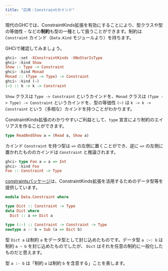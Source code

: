 ```yaml
---
title: "応用：Constraintカインド"
---
```


現代のGHCでは、ConstraintKinds拡張を有効にすることにより、型クラスや型の等価性 `~` などの**制約**も型の一種として扱うことができます。制約は `Constraint` カインド（`Data.Kind` モジュールより）を持ちます。

GHCiで確認してみましょう。

```haskell
ghci> :set -XConstraintKinds -XNoStarIsType
ghci> :kind Show
Show :: Type -> Constraint
ghci> :kind Monad
Monad :: (Type -> Type) -> Constraint
ghci> :kind (~)
(~) :: k -> k -> Constraint
```

`Show` クラスは `Type -> Constraint` というカインドを、`Monad` クラスは `(Type -> Type) -> Constraint` というカインドを、型の等価性 `(~)` は `k -> k -> Constraint` という（多相な）カインドを持つことがわかります。

ConstraintKinds拡張のわかりやすいご利益として、`type` 宣言により制約のエイリアスを作ることができます。

```haskell
type ReadAndShow a = (Read a, Show a)
```

カインド `Constraint` を持つ型は `=>` の左側に置くことができ、逆に `=>` の左側に置かれたもののカインドは `Constraint` と推論されます。

```haskell
ghci> type Foo a = a => Int
ghci> :kind Foo
Foo :: Constraint -> Type
```

[constraintsパッケージ](https://hackage.haskell.org/package/constraints)は、ConstraintKinds拡張を活用するためのデータ型等を提供しています。

```haskell
module Data.Constraint where

type Dict :: Constraint -> Type
data Dict where
  Dict :: a => Dict a

type (:-) :: Constraint -> Constraint -> Type
newtype a :- b = Sub (a => Dict b)
```

型 `Dict a` は制約 `a` をデータ型として封じ込めたものです。データ型 `a :~: b` は制約 `a ~ b` を封じ込めたものでしたが、 `Dict` はそれを任意の制約に一般化したものだと思えます。

型 `a :- b` は「制約 `a` は制約 `b` を含意する」ことを表します。
